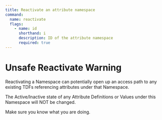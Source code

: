 ```yaml
---
title: Reactivate an attribute namespace
command:
  name: reactivate
  flags:
    - name: id
      shorthand: i
      description: ID of the attribute namespace
      required: true
---
```


# Unsafe Reactivate Warning

Reactivating a Namespace can potentially open up an access path to any existing TDFs referencing attributes under that Namespace.

The Active/Inactive state of any Attribute Definitions or Values under this Namespace will NOT be changed.

Make sure you know what you are doing.
